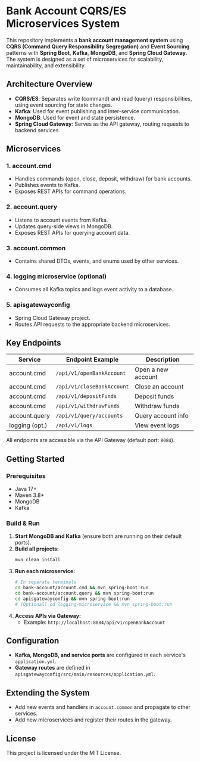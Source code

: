 # Bank Account CQRS/ES Microservices System

This repository implements a **bank account management system** using **CQRS (Command Query Responsibility Segregation)** and **Event Sourcing** patterns with **Spring Boot**, **Kafka**, **MongoDB**, and **Spring Cloud Gateway**. The system is designed as a set of microservices for scalability, maintainability, and extensibility.

## Architecture Overview

- **CQRS/ES**: Separates write (command) and read (query) responsibilities, using event sourcing for state changes.
- **Kafka**: Used for event publishing and inter-service communication.
- **MongoDB**: Used for event and state persistence.
- **Spring Cloud Gateway**: Serves as the API gateway, routing requests to backend services.

## Microservices

### 1. account.cmd
- Handles commands (open, close, deposit, withdraw) for bank accounts.
- Publishes events to Kafka.
- Exposes REST APIs for command operations.

### 2. account.query
- Listens to account events from Kafka.
- Updates query-side views in MongoDB.
- Exposes REST APIs for querying account data.

### 3. account.common
- Contains shared DTOs, events, and enums used by other services.

### 4. logging microservice (optional)
- Consumes all Kafka topics and logs event activity to a database.

### 5. apisgatewayconfig
- Spring Cloud Gateway project.
- Routes API requests to the appropriate backend microservices.

## Key Endpoints

| Service         | Endpoint Example                        | Description                  |
|-----------------|-----------------------------------------|------------------------------|
| account.cmd     | `/api/v1/openBankAccount`               | Open a new account           |
| account.cmd     | `/api/v1/closeBankAccount`              | Close an account             |
| account.cmd     | `/api/v1/depositFunds`                  | Deposit funds                |
| account.cmd     | `/api/v1/withdrawFunds`                 | Withdraw funds               |
| account.query   | `/api/v1/query/accounts`                | Query account info           |
| logging (opt.)  | `/api/v1/logs`                          | View event logs              |

All endpoints are accessible via the API Gateway (default port: `8084`).

## Getting Started

### Prerequisites
- Java 17+
- Maven 3.8+
- MongoDB
- Kafka

### Build & Run

1. **Start MongoDB and Kafka** (ensure both are running on their default ports).
2. **Build all projects:**
   ```sh
   mvn clean install
   ```
3. **Run each microservice:**
   ```sh
   # In separate terminals
   cd bank-account/account.cmd && mvn spring-boot:run
   cd bank-account/account.query && mvn spring-boot:run
   cd apisgatewayconfig && mvn spring-boot:run
   # (Optional) cd logging-microservice && mvn spring-boot:run
   ```
4. **Access APIs via Gateway:**
   - Example: `http://localhost:8084/api/v1/openBankAccount`

## Configuration

- **Kafka, MongoDB, and service ports** are configured in each service's `application.yml`.
- **Gateway routes** are defined in `apisgatewayconfig/src/main/resources/application.yml`.

## Extending the System
- Add new events and handlers in `account.common` and propagate to other services.
- Add new microservices and register their routes in the gateway.

## License

This project is licensed under the MIT License.
